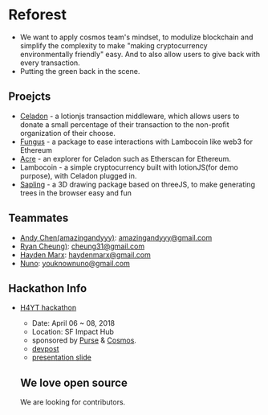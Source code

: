 # Reforest

- We want to apply cosmos team's mindset, to modulize blockchain and simplify the complexity to make "making cryptocurrency environmentally friendly" easy. And to also allow users to give back with every transaction.
- Putting the green back in the scene.

## Proejcts

- [Celadon](https://github.com/reforest/celadon) - a lotionjs transaction middleware, which allows users to donate a small percentage of their transaction to the non-profit organization of their choose.
- [Fungus](https://github.com/reforest/fungus) - a package to ease interactions with Lambocoin like web3 for Ethereum
- [Acre](https://github.com/reforest/client) - an explorer for Celadon such as Etherscan for Ethereum.
- Lambocoin - a simple cryptocurrency built with lotionJS(for demo purpose), with Celadon plugged in.
- [Sapling](https://github.com/reforest/sapling) - a 3D drawing package based on threeJS, to make generating trees in the browser easy and fun

## Teammates

- [Andy Chen(amazingandyyy)](https://github.com/amazingandyyy): amazingandyyy@gmail.com
- [Ryan Cheung)](https://github.com/cheung31): cheung31@gmail.com
- [Hayden Marx](https://github.com/Haydenmarx): haydenmarx@gmail.com
- [Nuno](https://github.com/storycoding): youknownuno@gmail.com

## Hackathon Info

- [H4YT hackathon](https://c4yt.devpost.com/)
  - Date: April 06 ~ 08, 2018
  - Location: SF Impact Hub
  - sponsored by [Purse](https://purse.io/shop) & [Cosmos](https://cosmos.network/).
  - [devpost](https://devpost.com/software/celadon-by-reforest-team)
  - [presentation slide](https://docs.google.com/presentation/d/1Veeuy9ZahjfFb-Q383oqOJj4XzvHsBXn4MN08liqGyI/edit?usp=sharing)


  ## We love open source

  We are looking for contributors.
